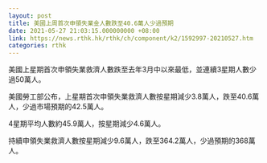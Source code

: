 ```yaml
---
layout: post
title: 美國上周首次申領失業金人數跌至40.6萬人少過預期
date: 2021-05-27 21:03:15.000000000 +08:00
link: https://news.rthk.hk/rthk/ch/component/k2/1592997-20210527.htm
categories: rthk
---
```


美國上星期首次申領失業救濟人數跌至去年3月中以來最低，並連續3星期人數少過50萬人。

美國勞工部公布，上星期首次申領失業救濟人數按星期減少3.8萬人，跌至40.6萬人，少過市場預期的42.5萬人。

4星期平均人數約45.9萬人，按星期減少4.6萬人。

持續申領失業救濟人數按星期減少9.6萬人，跌至364.2萬人，少過預期的368萬人。
